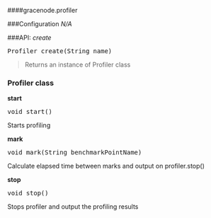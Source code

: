####gracenode.profiler

###Configuration
*N/A*

###API: *create*
<pre>
Profiler create(String name)
</pre>
> Returns an instance of Profiler class

### Profiler class
**start**
<pre>
void start()
</pre>
Starts profiling

**mark**
<pre>
void mark(String benchmarkPointName)
</pre>
Calculate elapsed time between marks and output on profiler.stop()

**stop**
<pre>
void stop()
</pre>
Stops profiler and output the profiling results